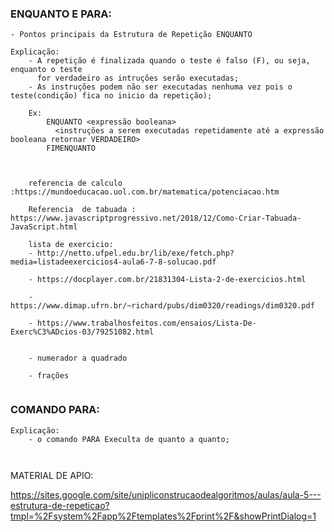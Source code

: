 ###  ENQUANTO E PARA:

```
- Pontos principais da Estrutura de Repetição ENQUANTO

Explicação:
    - A repetição é finalizada quando o teste é falso (F), ou seja, enquanto o teste 
      for verdadeiro as intruções serão executadas;
    - As instruções podem não ser executadas nenhuma vez pois o teste(condição) fica no inicio da repetição);

    Ex:
        ENQUANTO <expressão booleana> 
          <instruções a serem executadas repetidamente até a expressão booleana retornar VERDADEIRO>
        FIMENQUANTO 
    
    
    
    referencia de calculo :https://mundoeducacao.uol.com.br/matematica/potenciacao.htm

    Referencia  de tabuada : https://www.javascriptprogressivo.net/2018/12/Como-Criar-Tabuada-JavaScript.html

    lista de exercicio: 
    - http://netto.ufpel.edu.br/lib/exe/fetch.php?media=listadeexercicios4-aula6-7-8-solucao.pdf

    - https://docplayer.com.br/21831304-Lista-2-de-exercicios.html

    - https://www.dimap.ufrn.br/~richard/pubs/dim0320/readings/dim0320.pdf

    - https://www.trabalhosfeitos.com/ensaios/Lista-De-Exerc%C3%ADcios-03/79251082.html


    - numerador a quadrado

    - frações
         
```

### COMANDO PARA:
```
Explicação:
    - o comando PARA Execulta de quanto a quanto;
      
         
```

MATERIAL DE APIO:

https://sites.google.com/site/unipliconstrucaodealgoritmos/aulas/aula-5---estrutura-de-repeticao?tmpl=%2Fsystem%2Fapp%2Ftemplates%2Fprint%2F&showPrintDialog=1
